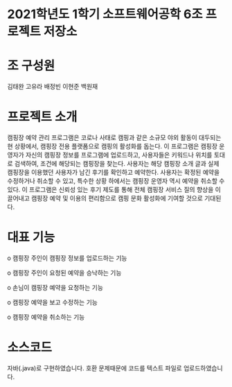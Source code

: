 # 2021학년도 1학기 소프트웨어공학 6조 프로젝트 저장소
# 조 구성원
김태완 고유라 배정빈 이현준 백원재
# 프로젝트 소개
캠핑장 예약 관리 프로그램은 코로나 사태로 캠핑과 같은 소규모 야외 활동이 대두되는 현 상황에서, 캠핑장 전용 플랫폼으로 캠핑의 활성화를 돕는다. 이 프로그램은 캠핑장 운영자가 자신의 캠핑장 정보를 프로그램에 업로드하고, 사용자들은 키워드나 위치를 토대로 검색하여, 조건에 해당되는 캠핑장을 찾는다. 사용자는 해당 캠핑장 소개 글과 실제 캠핑장을 이용했던 사용자가 남긴 후기를 확인하고 예약한다. 사용자는 확정된 예약을 수정하거나 취소할 수 있고, 특수한 상황 하에서는 캠핑장 운영자 역시 예약을 취소할 수 있다. 이 프로그램은 신뢰성 있는 후기 제도를 통해 전체 캠핑장 서비스 질의 향상을 이끌어내고 캠핑장 예약 및 이용의 편리함으로 캠핑 문화 활성화에 기여할 것으로 기대된다.
# 대표 기능
o 캠핑장 주인이 캠핑장 정보를 업로드하는 기능

o 캠핑장 주인이 요청된 예약을 승낙하는 기능

o 손님이 캠핑장 예약을 요청하는 기능

o 캠핑장 예약을 보고 수정하는 기능

o 캠핑장 예약을 취소하는 기능
# 소스코드
자바(.java)로 구현하였습니다. 호환 문제때문에 코드를 텍스트 파일로 업로드하였습니다.
